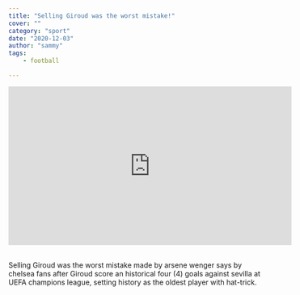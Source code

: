 ```yaml
---
title: "Selling Giroud was the worst mistake!"
cover: ""
category: "sport"
date: "2020-12-03"
author: "sammy"
tags:
    - football

---
```


<iframe width="560" height="315" src="https://www.youtube.com/embed/9o76zlTFZbs" frameborder="0" allow="accelerometer; autoplay; clipboard-write; encrypted-media; gyroscope; picture-in-picture" allowfullscreen></iframe>

<br>Selling Giroud was the worst mistake made by arsene wenger says by chelsea fans after Giroud score an historical four (4) goals against sevilla at UEFA champions league, setting history as the oldest player with hat-trick.

